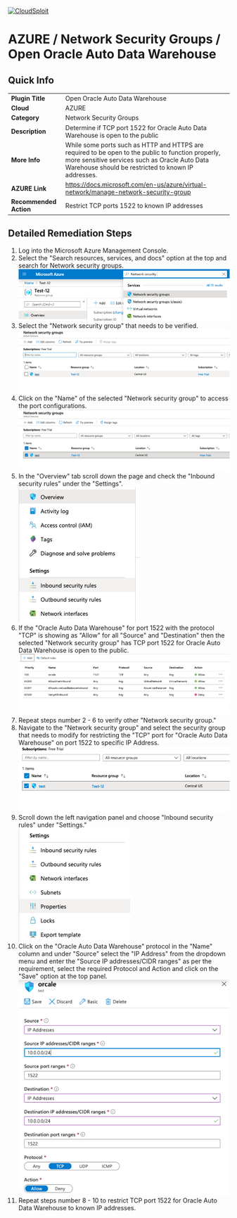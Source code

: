 [![CloudSploit](https://cloudsploit.com/img/logo-new-big-text-100.png "CloudSploit")](https://cloudsploit.com)

# AZURE / Network Security Groups / Open Oracle Auto Data Warehouse

## Quick Info

| | |
|-|-|
| **Plugin Title** | Open Oracle Auto Data Warehouse |
| **Cloud** | AZURE |
| **Category** | Network Security Groups |
| **Description** | Determine if TCP port 1522 for Oracle Auto Data Warehouse is open to the public |
| **More Info** | While some ports such as HTTP and HTTPS are required to be open to the public to function properly, more sensitive services such as Oracle Auto Data Warehouse should be restricted to known IP addresses. |
| **AZURE Link** | https://docs.microsoft.com/en-us/azure/virtual-network/manage-network-security-group |
| **Recommended Action** | Restrict TCP ports 1522 to known IP addresses |

## Detailed Remediation Steps

1. Log into the Microsoft Azure Management Console.
2. Select the "Search resources, services, and docs" option at the top and search for Network security groups. </br> <img src="/resources/azure/networksecuritygroups/open-oracle-auto-data-warehouse/step2.png"/>
3. Select the "Network security group" that needs to be verified. </br> <img src="/resources/azure/networksecuritygroups/open-oracle-auto-data-warehouse/step3.png"/>
4. Click on the "Name" of the selected "Network security group" to access the port configurations. </br> <img src="/resources/azure/networksecuritygroups/open-oracle-auto-data-warehouse/step4.png"/>
5. In the "Overview" tab scroll down the page and check the "Inbound security rules" under the "Settings". </br> <img src="/resources/azure/networksecuritygroups/open-oracle-auto-data-warehouse/step5.png"/>
6. If the "Oracle Auto Data Warehouse" for port 1522 with the protocol "TCP" is showing as "Allow" for all "Source" and "Destination" then the selected  "Network security group" has TCP port 1522 for Oracle Auto Data Warehouse is open to the public. </br> <img src="/resources/azure/networksecuritygroups/open-oracle-auto-data-warehouse/step6.png"/>
7. Repeat steps number 2 - 6 to verify other "Network security group." </br>
8. Navigate to the "Network security group" and select the security group that needs to modify for restricting the "TCP" port for "Oracle Auto Data Warehouse" on port 1522 to specific IP Address.</br> <img src="/resources/azure/networksecuritygroups/open-oracle-auto-data-warehouse/step8.png"/>
9. Scroll down the left navigation panel and choose "Inbound security rules" under "Settings."</br> <img src="/resources/azure/networksecuritygroups/open-oracle-auto-data-warehouse/step9.png"/>
10. Click on the "Oracle Auto Data Warehouse" protocol in the "Name" column and under "Source" select the "IP Address" from the dropdown menu and enter the "Source IP addresses/CIDR ranges" as per the requirement, select the required Protocol and Action and click on the "Save" option at the top panel. </br> <img src="/resources/azure/networksecuritygroups/open-oracle-auto-data-warehouse/step10.png"/>
11. Repeat steps number 8 - 10 to restrict TCP port 1522 for Oracle Auto Data Warehouse to known IP addresses.</br>
